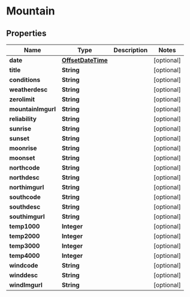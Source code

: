 
# Mountain

## Properties
Name | Type | Description | Notes
------------ | ------------- | ------------- | -------------
**date** | [**OffsetDateTime**](OffsetDateTime.md) |  |  [optional]
**title** | **String** |  |  [optional]
**conditions** | **String** |  |  [optional]
**weatherdesc** | **String** |  |  [optional]
**zerolimit** | **String** |  |  [optional]
**mountainImgurl** | **String** |  |  [optional]
**reliability** | **String** |  |  [optional]
**sunrise** | **String** |  |  [optional]
**sunset** | **String** |  |  [optional]
**moonrise** | **String** |  |  [optional]
**moonset** | **String** |  |  [optional]
**northcode** | **String** |  |  [optional]
**northdesc** | **String** |  |  [optional]
**northimgurl** | **String** |  |  [optional]
**southcode** | **String** |  |  [optional]
**southdesc** | **String** |  |  [optional]
**southimgurl** | **String** |  |  [optional]
**temp1000** | **Integer** |  |  [optional]
**temp2000** | **Integer** |  |  [optional]
**temp3000** | **Integer** |  |  [optional]
**temp4000** | **Integer** |  |  [optional]
**windcode** | **String** |  |  [optional]
**winddesc** | **String** |  |  [optional]
**windImgurl** | **String** |  |  [optional]



